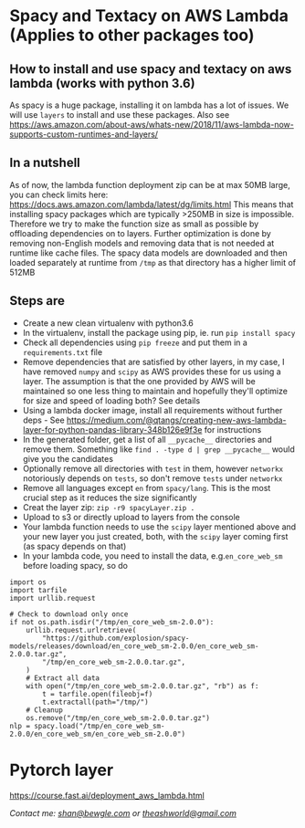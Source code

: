 # Spacy and Textacy on AWS Lambda (Applies to other packages too)

## How to install and use spacy and textacy on aws lambda (works with python 3.6)

As spacy is a huge package, installing it on lambda has a lot of issues. We will use `layers` to install and use these packages. Also see https://aws.amazon.com/about-aws/whats-new/2018/11/aws-lambda-now-supports-custom-runtimes-and-layers/

## In a nutshell
As of now, the lambda function deployment zip can be at max 50MB large, you can check limits here: https://docs.aws.amazon.com/lambda/latest/dg/limits.html This means that installing spacy packages which are typically >250MB in size is impossible. Therefore we try to make the function size as small as possible by offloading dependencies on to layers. Further optimization is done by removing non-English models and removing data that is not needed at runtime like cache files. The spacy data models are downloaded and then loaded separately at runtime from `/tmp` as that directory has a higher limit of 512MB

## Steps are
- Create a new clean virtualenv with python3.6
- In the virtualenv, install the package using pip, ie. run `pip install spacy`
- Check all dependencies using `pip freeze` and put them in a `requirements.txt` file
- Remove dependencies that are satisfied by other layers, in my case, I have removed `numpy` and `scipy` as AWS provides these for us using a layer. The assumption is that the one provided by AWS will be maintained so one less thing to maintain and hopefully they'll optimize for size and speed of loading both? See details  
- Using a lambda docker image, install all requirements without further deps - See https://medium.com/@qtangs/creating-new-aws-lambda-layer-for-python-pandas-library-348b126e9f3e for instructions
- In the generated folder, get a list of all `__pycache__` directories and remove them. Something like `find . -type d | grep __pycache__` would give you the candidates
- Optionally remove all directories with `test` in them, however `networkx` notoriously depends on `tests`, so don't remove `tests` under `networkx`
- Remove all languages except `en` from `spacy/lang`. This is the most crucial step as it reduces the size significantly
- Creat the layer zip: `zip -r9 spacyLayer.zip .`
- Upload to s3 or directly upload to layers from the console
- Your lambda function needs to use the `scipy` layer mentioned above and your new layer you just created, both, with the `scipy` layer coming first (as spacy depends on that)
- In your lambda code, you need to install the data, e.g.`en_core_web_sm` before loading spacy, so do
```
import os
import tarfile
import urllib.request

# Check to download only once
if not os.path.isdir("/tmp/en_core_web_sm-2.0.0"):
    urllib.request.urlretrieve(
        "https://github.com/explosion/spacy-models/releases/download/en_core_web_sm-2.0.0/en_core_web_sm-2.0.0.tar.gz",
        "/tmp/en_core_web_sm-2.0.0.tar.gz",
    )
    # Extract all data
    with open("/tmp/en_core_web_sm-2.0.0.tar.gz", "rb") as f:
        t = tarfile.open(fileobj=f)
        t.extractall(path="/tmp/")
    # Cleanup
    os.remove("/tmp/en_core_web_sm-2.0.0.tar.gz")
nlp = spacy.load("/tmp/en_core_web_sm-2.0.0/en_core_web_sm/en_core_web_sm-2.0.0")

```

# Pytorch layer
https://course.fast.ai/deployment_aws_lambda.html

*Contact me: shan@bewgle.com or theashworld@gmail.com*
